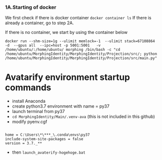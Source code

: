 ### 1A.Starting of docker

We first check if there is docker container
`docker container ls`
If there is already a container, go to step 2A.

If there is no container, we start by using the container below

```
docker run --shm-size=1g --ulimit memlock=-1  --ulimit stack=67108864 -d  --gpus all  --ipc=host -p 5001:5001   -v /home/ubuntu/:/home/ubuntu/ morphing /bin/bash -c "cd /home/ubuntu/MorphingIdentity/MorphingIdentity/Projection/src/; python /home/ubuntu/MorphingIdentity/MorphingIdentity/Projection/src/main.py"

```

# Avatarify environment startup commands

- install Anaconda
- create python3.7 environment with name = py37
- launch terminal from py37
- `cd MorphingIdentity/Main/.venv-ava` (this is not included in this github)
- modify pyenv.cgf

```

home = C:\Users\*\***_\.conda\envs\py37
include-system-site-packages = false
version = 3.7._**

```

- then `launch_avaterify-hogehoge.bat`

```

```

